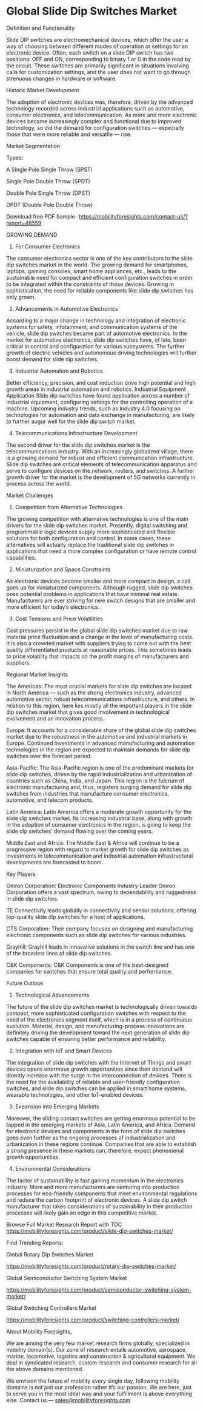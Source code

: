 # Global Slide Dip Switches Market
Definition and Functionality

Slide DIP switches are electromechanical devices, which offer the user a way of choosing between different modes of operation or settings for an electronic device. Often, each switch on a slide DIP switch has two positions: OFF and ON, corresponding to binary 1 or 0 in the code read by the circuit. These switches are primarily significant in situations involving calls for customization settings, and the user does not want to go through strenuous changes in hardware or software.

Historic Market Development

The adoption of electronic devices was, therefore, driven by the advanced technology recorded across industrial applications such as automotive, consumer electronics, and telecommunication. As more and more electronic devices became increasingly complex and functional due to improved technology, so did the demand for configuration switches — especially those that were more reliable and versatile — rise.

Market Segmentation

Types:

A Single Pole Single Throw (SPST)

Single Pole Double Throw (SPDT)

Double Pole Single Throw (DPST)

DPDT (Double Pole Double Throw)

Download free PDF Sample- https://mobilityforesights.com/contact-us/?report=48559

GROWING DEMAND

1. For Consumer Electronics

The consumer electronics sector is one of the key contributors to the slide dip switches market in the world. The growing demand for smartphones, laptops, gaming consoles, smart home appliances, etc., leads to the sustainable need for compact and efficient configuration switches in order to be integrated within the constraints of those devices. Growing in sophistication, the need for reliable components like slide dip switches has only grown.

2. Advancements in Automotive Electronics

According to a major change in technology and integration of electronic systems for safety, infotainment, and communication systems of the vehicle, slide dip switches became part of automotive electronics. In the market for automotive electronics, slide dip switches have, of late, been critical in control and configuration for various subsystems. The further growth of electric vehicles and autonomous driving technologies will further boost demand for slide dip switches.

3. Industrial Automation and Robotics

Better efficiency, precision, and cost reduction drive high potential and high growth areas in industrial automation and robotics. Industrial Equipment Application Slide dip switches have found application across a number of industrial equipment, configuring settings for the controlling operation of a machine. Upcoming industry trends, such as Industry 4.0 focusing on technologies for automation and data exchange in manufacturing, are likely to further augur well for the slide dip switch market.

4. Telecommunications Infrastructure Development

The second driver for the slide dip switches market is the telecommunications industry. With an increasingly globalized village, there is a growing demand for robust and efficient communication infrastructure. Slide dip switches are critical elements of telecommunication apparatus and serve to configure devices on the network, routers, and switches. A further growth driver for the market is the development of 5G networks currently in process across the world.

Market Challenges

1. Competition from Alternative Technologies

The growing competition with alternative technologies is one of the main drivers for the slide dip switches market. Presently, digital switching and programmable logic devices supply more sophisticated and flexible solutions for both configuration and control. In some cases, these alternatives will actually replace the traditional slide dip switches in applications that need a more complex configuration or have remote control capabilities.

2. Miniaturization and Space Constraints

As electronic devices become smaller and more compact in design, a call goes up for miniaturized components. Although rugged, slide dip switches pose potential problems in applications that have minimal real estate. Manufacturers are ever striving for new switch designs that are smaller and more efficient for today’s electronics.

3. Cost Tensions and Price Volatilities

Cost pressures persist in the global slide dip switches market due to raw material price fluctuation and a change in the level of manufacturing costs. It is also a crowded market with suppliers trying to come out with the best quality differentiated products at reasonable prices. This sometimes leads to price volatility that impacts on the profit margins of manufacturers and suppliers.

Regional Market Insights

The Americas: The most crucial markets for slide dip switches are located in North America — such as the strong electronics industry, advanced automotive sector, robust telecommunications infrastructure, and others. In relation to this region, here lies mostly all the important players in the slide dip switches market that gives good involvement in technological evolvement and an innovation process.

Europe: It accounts for a considerable share of the global slide dip switches market due to the robustness in the automotive and industrial markets in Europe. Continued investments in advanced manufacturing and automation technologies in the region are expected to maintain demands for slide dip switches over the forecast period.

Asia-Pacific: The Asia-Pacific region is one of the predominant markets for slide dip switches, driven by the rapid industrialization and urbanization of countries such as China, India, and Japan. This region is the fulcrum of electronic manufacturing and, thus, registers surging demand for slide dip switches from industries that manufacture consumer electronics, automotive, and telecom products.

Latin America: Latin America offers a moderate growth opportunity for the slide dip switches market. Its increasing industrial base, along with growth in the adoption of consumer electronics in the region, is going to keep the slide dip switches’ demand flowing over the coming years.

Middle East and Africa: The Middle East & Africa will continue to be a progressive region with regard to market growth for slide dip switches as investments in telecommunication and industrial automation infrastructural developments are forecasted to boom.

Key Players

Omron Corporation: Electronic Components Industry Leader Omron Corporation offers a vast spectrum, owing to dependability and ruggedness in slide dip switches.

TE Connectivity leads globally in connectivity and sensor solutions, offering top-quality slide dip switches for a host of applications.

CTS Corporation: Their company focuses on designing and manufacturing electronic components such as slide dip switches for various industries.

Grayhill: Grayhill leads in innovative solutions in the switch line and has one of the broadest lines of slide dip switches.

C&K Components: C&K Components is one of the best-designed companies for switches that ensure total quality and performance.

Future Outlook

1. Technological Advancements

The future of the slide dip switches market is technologically driven towards compact, more sophisticated configuration switches with respect to the need of the electronics segment itself, which is in a process of continuous evolution. Material, design, and manufacturing-process innovations are definitely driving the development toward the next generation of slide dip switches capable of ensuring better performance and reliability.

2. Integration with IoT and Smart Devices

The integration of slide dip switches with the Internet of Things and smart devices opens enormous growth opportunities since their demand will directly increase with the surge in the interconnection of devices. There is the need for the availability of reliable and user-friendly configuration switches, and slide dip switches can be applied in smart home systems, wearable technologies, and other IoT-enabled devices.

3. Expansion into Emerging Markets

Moreover, the sliding contact switches are getting enormous potential to be tapped in the emerging markets of Asia, Latin America, and Africa. Demand for electronic devices and components in the form of slide dip switches goes even further as the ongoing processes of industrialization and urbanization in these regions continue. Companies that are able to establish a strong presence in these markets can, therefore, expect phenomenal growth opportunities.

4. Environmental Considerations

The factor of sustainability is fast gaining momentum in the electronics industry. More and more manufacturers are venturing into production processes for eco-friendly components that meet environmental regulations and reduce the carbon footprint of electronic devices. A slide dip switch manufacturer that takes considerations of sustainability in their production processes will likely gain an edge in this competitive market.

Browse Full Market Research Report with TOC https://mobilityforesights.com/product/slide-dip-switches-market/

Find Trending Reports:

Global Rotary Dip Switches Market

https://mobilityforesights.com/product/rotary-dip-switches-market/

Global Semiconductor Switching System Market

https://mobilityforesights.com/product/semiconductor-switching-system-market/

Global Switching Controllers Market

https://mobilityforesights.com/product/switching-controllers-market/

About Mobility Foresights,

We are among the very few market research firms globally, specialized in mobility domain(s). Our zone of research entails automotive, aerospace, marine, locomotive, logistics and construction & agricultural equipment. We deal in syndicated research, custom research and consumer research for all the above domains mentioned.

We envision the future of mobility every single day, following mobility domains is not just our profession rather it’s our passion. We are here, just to serve you in the most ideal way and your fulfillment is above everything else. Contact us — sales@mobilityforesights.com
